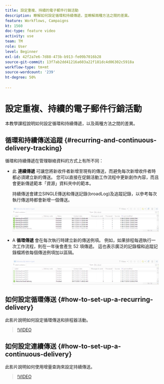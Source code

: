 ```yaml
---
title: 設定重複、持續的電子郵件行銷活動
description: 瞭解如何設定循環和持續傳遞，並瞭解兩種方法之間的差異。
feature: Workflows, Campaigns
kt: 1560
doc-type: feature video
activity: use
team: TM
role: User
level: Beginner
exl-id: 42f2a7e6-7d88-473b-b913-fe09b7016b28
source-git-commit: 13f7ab2dd41216a603a22f181dc4d06302c5918a
workflow-type: tm+mt
source-wordcount: '239'
ht-degree: 50%

---
```


# 設定重複、持續的電子郵件行銷活動

本教學課程說明如何設定循環和持續傳遞，以及兩種方法之間的差異。

## 循環和持續傳送追蹤 {#recurring-and-continuous-delivery-tracking}

循環和持續傳遞在管理聯絡資料的方式上有所不同：

* 此 **連續傳遞** 可讓您將新收件者新增至現有的傳送，而避免每次新增收件者時都必須建立新的傳送。 您可以直接在促銷活動工作流程中更新創作內容，而且會更新傳遞範本「資源」資料夾中的範本。

   持續傳送會建立SINGLE傳送和傳送記錄(broadLog)及追蹤記錄，以參考每次執行傳送時都會新增一個傳送。

   ![持續傳遞](/help/assets/delivery_continuous.jpg)

* A **循環傳遞** 會在每次執行時建立新的傳送例項。 例如，如果排程每週執行一次工作流程，則在一年後會產生 52 項傳遞。 這也表示廣泛的記錄檔和追蹤記錄檔將依每個傳送例項加以區隔。

   ![循環傳遞](/help/assets/delivery_recurring.jpg)

## 如何設定循環傳送 {#how-to-set-up-a-recurring-delivery}

此影片說明如何設定循環傳送和排程器活動。

>[!VIDEO](https://video.tv.adobe.com/v/25040?quality=12&learn=on)

## 如何設定連續傳送 {#how-to-set-up-a-continuous-delivery}

此影片說明如何使用增量查詢來設定持續傳送。

>[!VIDEO](https://video.tv.adobe.com/v/25039?quality=12&learn=on)

